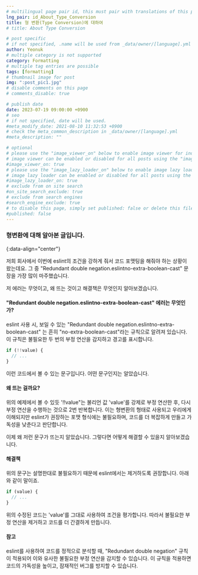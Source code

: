 ```yaml
---
# multilingual page pair id, this must pair with translations of this page. (This name must be unique)
lng_pair: id_About_Type_Conversion
title: 형 변환(Type Conversion)에 대하여
# title: About Type Conversion

# post specific
# if not specified, .name will be used from _data/owner/[language].yml
author: Yeonuk
# multiple category is not supported
category: Formatting
# multiple tag entries are possible
tags: [formatting]
# thumbnail image for post
img: ":post_pic1.jpg"
# disable comments on this page
# comments_disable: true

# publish date
date: 2023-07-19 09:00:00 +0900
# seo
# if not specified, date will be used.
#meta_modify_date: 2021-08-10 11:32:53 +0900
# check the meta_common_description in _data/owner/[language].yml
#meta_description: ""

# optional
# please use the "image_viewer_on" below to enable image viewer for individual pages or posts (_posts/ or [language]/_posts folders).
# image viewer can be enabled or disabled for all posts using the "image_viewer_posts: true" setting in _data/conf/main.yml.
#image_viewer_on: true
# please use the "image_lazy_loader_on" below to enable image lazy loader for individual pages or posts (_posts/ or [language]/_posts folders).
# image lazy loader can be enabled or disabled for all posts using the "image_lazy_loader_posts: true" setting in _data/conf/main.yml.
#image_lazy_loader_on: true
# exclude from on site search
#on_site_search_exclude: true
# exclude from search engines
#search_engine_exclude: true
# to disable this page, simply set published: false or delete this file
#published: false
---
```


<!-- outline-start -->

### 형변환에 대해 알아본 글입니다.

{:data-align="center"}

<!-- outline-end -->

저희 회사에서 이번에 eslint의 조건을 강하게 줘서 코드 포맷팅을 해줘야 하는 상황이 왔는데요.
그 중 "Redundant double negation.eslintno-extra-boolean-cast" 문장을 가장 많이 마주했습니다.

저 에러는 무엇이고, 왜 뜨는 것이고 해결책은 무엇인지 알아보겠습니다.

#### "Redundant double negation.eslintno-extra-boolean-cast" 에러는 무엇인가?

eslint 사용 시, 보일 수 있는 "Redundant double negation.eslintno-extra-boolean-cast" 는 흔히
"no-extra-boolean-cast"라는 규칙으로 알려져 있습니다. 이 규칙은 불필요한 두 번의 부정 연산을 감지하고 경고를 표시합니다.

```javascript
if (!!value) {
  // ...
}
```

이런 코드에서 볼 수 있는 문구입니다.
어떤 문구인지는 알았습니다.

#### 왜 뜨는 걸까요?

위의 예제에서 볼 수 있듯 '!!value"는 불리언 값 'value'를 강제로 부정 연산한 후, 다시 부정 연산을 수행하는 것으로 2번 반복합니다.
이는 형변환의 형태로 사용되고 우리에게 이해되지만 eslint가 권장하는 포맷 형식에는 불필요하며, 코드를 더 복잡하게 만들고 가독성을 낮춘다고 판단합니다.

이제 왜 저런 문구가 뜨는지 알았습니다. 그렇다면 어떻게 해결할 수 있을지 알아보겠습니다.

#### 해결책

위의 문구는 설명한대로 불필요하기 때문에 eslint에서는 제거하도록 권장합니다.
아래와 같이 말이죠.

```javascript
if (value) {
  // ...
}
```

위의 수정된 코드는 'value'를 그대로 사용하여 조건을 평가합니다. 따라서 불필요한 부정 연산을 제거하고 코드를 더 간결하게 만듭니다.

#### 참고

eslint를 사용하여 코드를 정적으로 분석할 때, "Redundant double negation" 규칙이 적용되어 이와 유사한 불필요한 부정 연산을 감지할 수 있습니다.
이 규칙을 적용하면 코드의 가독성을 높이고, 잠재적인 버그를 방지할 수 있습니다.
